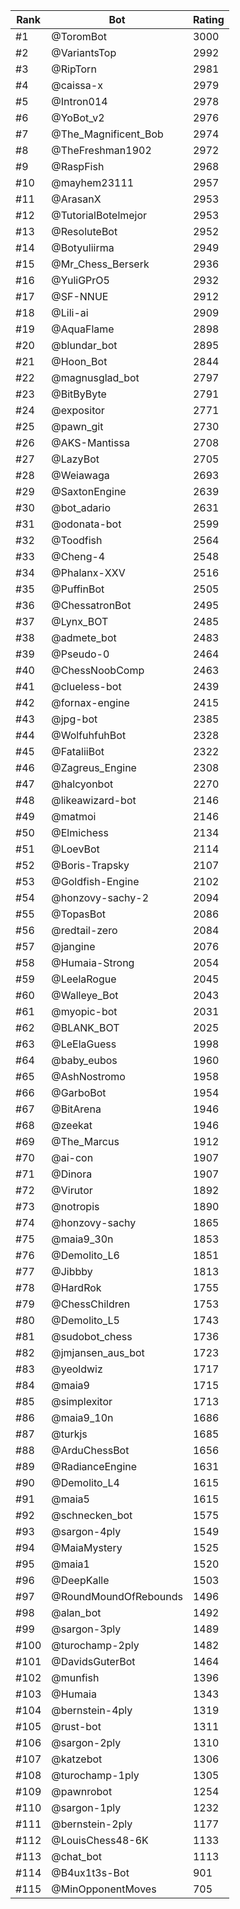 Rank|Bot|Rating
---|---|---
#1|@ToromBot|3000
#2|@VariantsTop|2992
#3|@RipTorn|2981
#4|@caissa-x|2979
#5|@Intron014|2978
#6|@YoBot_v2|2976
#7|@The_Magnificent_Bob|2974
#8|@TheFreshman1902|2972
#9|@RaspFish|2968
#10|@mayhem23111|2957
#11|@ArasanX|2953
#12|@TutorialBotelmejor|2953
#13|@ResoluteBot|2952
#14|@Botyuliirma|2949
#15|@Mr_Chess_Berserk|2936
#16|@YuliGPrO5|2932
#17|@SF-NNUE|2912
#18|@Lili-ai|2909
#19|@AquaFlame|2898
#20|@blundar_bot|2895
#21|@Hoon_Bot|2844
#22|@magnusglad_bot|2797
#23|@BitByByte|2791
#24|@expositor|2771
#25|@pawn_git|2730
#26|@AKS-Mantissa|2708
#27|@LazyBot|2705
#28|@Weiawaga|2693
#29|@SaxtonEngine|2639
#30|@bot_adario|2631
#31|@odonata-bot|2599
#32|@Toodfish|2564
#33|@Cheng-4|2548
#34|@Phalanx-XXV|2516
#35|@PuffinBot|2505
#36|@ChessatronBot|2495
#37|@Lynx_BOT|2485
#38|@admete_bot|2483
#39|@Pseudo-0|2464
#40|@ChessNoobComp|2463
#41|@clueless-bot|2439
#42|@fornax-engine|2415
#43|@jpg-bot|2385
#44|@WolfuhfuhBot|2328
#45|@FataliiBot|2322
#46|@Zagreus_Engine|2308
#47|@halcyonbot|2270
#48|@likeawizard-bot|2146
#49|@matmoi|2146
#50|@Elmichess|2134
#51|@LoevBot|2114
#52|@Boris-Trapsky|2107
#53|@Goldfish-Engine|2102
#54|@honzovy-sachy-2|2094
#55|@TopasBot|2086
#56|@redtail-zero|2084
#57|@jangine|2076
#58|@Humaia-Strong|2054
#59|@LeelaRogue|2045
#60|@Walleye_Bot|2043
#61|@myopic-bot|2031
#62|@BLANK_BOT|2025
#63|@LeElaGuess|1998
#64|@baby_eubos|1960
#65|@AshNostromo|1958
#66|@GarboBot|1954
#67|@BitArena|1946
#68|@zeekat|1946
#69|@The_Marcus|1912
#70|@ai-con|1907
#71|@Dinora|1907
#72|@Virutor|1892
#73|@notropis|1890
#74|@honzovy-sachy|1865
#75|@maia9_30n|1853
#76|@Demolito_L6|1851
#77|@Jibbby|1813
#78|@HardRok|1755
#79|@ChessChildren|1753
#80|@Demolito_L5|1743
#81|@sudobot_chess|1736
#82|@jmjansen_aus_bot|1723
#83|@yeoldwiz|1717
#84|@maia9|1715
#85|@simplexitor|1713
#86|@maia9_10n|1686
#87|@turkjs|1685
#88|@ArduChessBot|1656
#89|@RadianceEngine|1631
#90|@Demolito_L4|1615
#91|@maia5|1615
#92|@schnecken_bot|1575
#93|@sargon-4ply|1549
#94|@MaiaMystery|1525
#95|@maia1|1520
#96|@DeepKalle|1503
#97|@RoundMoundOfRebounds|1496
#98|@alan_bot|1492
#99|@sargon-3ply|1489
#100|@turochamp-2ply|1482
#101|@DavidsGuterBot|1464
#102|@munfish|1396
#103|@Humaia|1343
#104|@bernstein-4ply|1319
#105|@rust-bot|1311
#106|@sargon-2ply|1310
#107|@katzebot|1306
#108|@turochamp-1ply|1305
#109|@pawnrobot|1254
#110|@sargon-1ply|1232
#111|@bernstein-2ply|1177
#112|@LouisChess48-6K|1133
#113|@chat_bot|1113
#114|@B4ux1t3s-Bot|901
#115|@MinOpponentMoves|705
